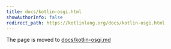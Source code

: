 ```yaml
---
title: docs/kotlin-osgi.html
showAuthorInfo: false
redirect_path: https://kotlinlang.org/docs/kotlin-osgi.html
---
```


The page is moved to [docs/kotlin-osgi.md](docs/kotlin-osgi.md)
